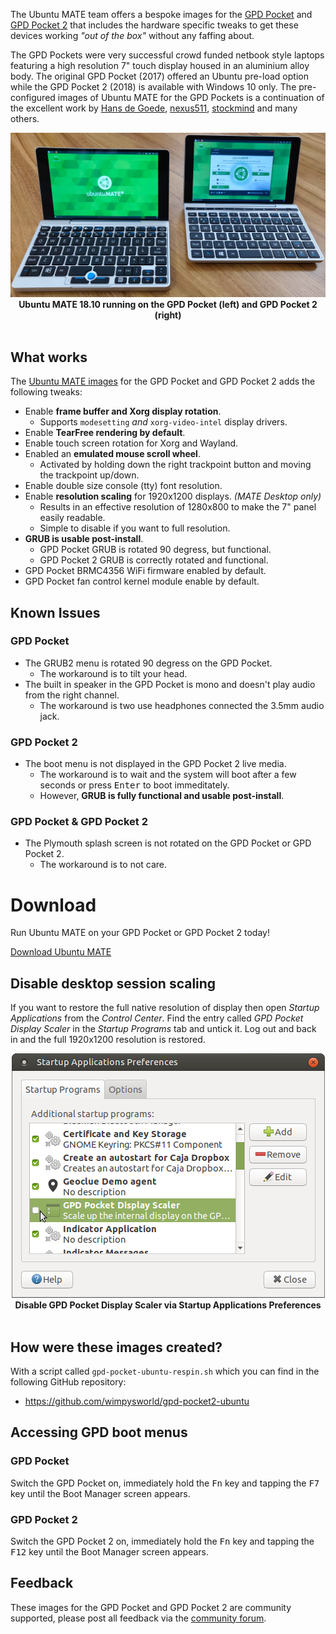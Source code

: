 <!--
.. title: Ubuntu MATE for the GPD Pocket and GPD Pocket 2
.. slug: gpd-pocket
.. date: 2018-10-17 17:00:00 UTC
.. tags: Ubuntu,MATE,GPD Pocket,GPD Pocket 2,download
.. link:
.. description: Ubuntu MATE for the GPD Pocket and GPD Pocket 2
.. type: text
.. author: Martin Wimpress
-->

The Ubuntu MATE team offers a bespoke images for the
[GPD Pocket](https://gpd.hk/gpdpocket) and [GPD Pocket 2](https://gpd.hk/gpdpocket2)
that includes the hardware specific tweaks to get these devices working
*"out of the box"* without any faffing about.

The GPD Pockets were very successful crowd funded netbook style laptops 
featuring a high resolution 7" touch display housed in an aluminium alloy 
body. The original GPD Pocket (2017) offered an Ubuntu pre-load option while 
the GPD Pocket 2 (2018) is available with Windows 10 only. The pre-configured 
images of Ubuntu MATE for the GPD Pockets is a continuation of the excellent 
work by [Hans de Goede](https://hansdegoede.livejournal.com/), 
[nexus511](https://apt.nexus511.net/), 
[stockmind](https://github.com/stockmind/gpd-pocket-ubuntu-respin) and many 
others.

<div align="center">
  <img src="/gallery/blog/gpd-pockets.jpg" /></a><br />
  <b>Ubuntu MATE 18.10 running on the GPD Pocket (left) and GPD Pocket 2 (right)</b>
</div>
<br />

## What works

The [Ubuntu MATE images](https://ubuntu-mate.org/gpd-pocket) for the GPD
Pocket and GPD Pocket 2 adds the following tweaks:

  * Enable **frame buffer and Xorg display rotation**.
    * Supports `modesetting` *and* `xorg-video-intel` display drivers.
  * Enable **TearFree rendering by default**.
  * Enable touch screen rotation for Xorg and Wayland.  
  * Enabled an **emulated mouse scroll wheel**.
    * Activated by holding down the right trackpoint button and moving the trackpoint up/down.
  * Enable double size console (tty) font resolution.
  * Enable **resolution scaling** for 1920x1200 displays. *(MATE Desktop only)*
    * Results in an effective resolution of 1280x800 to make the 7" panel easily readable.
    * Simple to disable if you want to full resolution.
  * **GRUB is usable post-install**.
    * GPD Pocket GRUB is rotated 90 degress, but functional.
    * GPD Pocket 2 GRUB is correctly rotated and functional.
  * GPD Pocket BRMC4356 WiFi firmware enabled by default.
  * GPD Pocket fan control kernel module enable by default.

## Known Issues

### GPD Pocket

  * The GRUB2 menu is rotated 90 degress on the GPD Pocket.
    * The workaround is to tilt your head.
  * The built in speaker in the GPD Pocket is mono and doesn't play audio from the right channel.
    * The workaround is two use headphones connected the 3.5mm audio jack.

### GPD Pocket 2

  * The boot menu is not displayed in the GPD Pocket 2 live media.
    * The workaround is to wait and the system will boot after a few seconds or press <kbd>Enter</kbd> to boot immeditately.
    * However, **GRUB is fully functional and usable post-install**.

### GPD Pocket & GPD Pocket 2

  * The Plymouth splash screen is not rotated on the GPD Pocket or GPD Pocket 2.
    * The workaround is to not care.

<div class="bs-component">
  <div class="jumbotron">
    <h1>Download</h1>
      <p>Run Ubuntu MATE on your GPD Pocket or GPD Pocket 2 today!</p>
      <a href="/download/" class="btn btn-primary btn-lg">Download Ubuntu MATE</a>
      </p>
    </div>
</div>

## Disable desktop session scaling

If you want to restore the full native resolution of display then open
*Startup Applications* from the *Control Center*. Find the entry called
*GPD Pocket Display Scaler* in the *Startup Programs* tab and untick it.
Log out and back in and the full 1920x1200 resolution is restored.

<div align="center">
  <img src="/gallery/blog/gpd-pocket-display-scaler.png" /></a><br />
  <b>Disable GPD Pocket Display Scaler via Startup Applications Preferences</b>
</div>
<br />

## How were these images created?

With a script called `gpd-pocket-ubuntu-respin.sh` which you can find in the 
following GitHub repository:

  * <https://github.com/wimpysworld/gpd-pocket2-ubuntu>

## Accessing GPD boot menus

### GPD Pocket

Switch the GPD Pocket on, immediately hold the <kbd>Fn</kbd> key and tapping the <kbd>F7</kbd> key until the Boot Manager screen appears.

### GPD Pocket 2

Switch the GPD Pocket 2 on, immediately hold the <kbd>Fn</kbd> key and tapping the <kbd>F12</kbd> key until the Boot Manager screen appears.

## Feedback

These images for the GPD Pocket and GPD Pocket 2 are community supported,
please post all feedback via the [community forum](https://ubuntu-mate.community/).